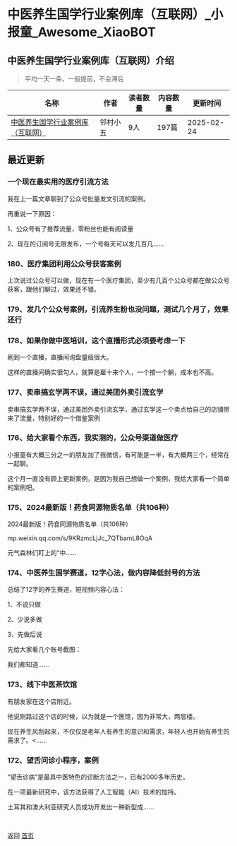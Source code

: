 # 中医养生国学行业案例库（互联网）_小报童_Awesome_XiaoBOT

## 中医养生国学行业案例库（互联网）介绍
> 平均一天一条，一般提前，不会滞后  
  


|名称|作者|读者数量|内容数量|更新时间|
|---|---|---|---|---|
|[中医养生国学行业案例库（互联网）](https://xiaobot.net/p/53zhanggui?refer=0b133df9-27dc-423b-8101-639049001c13)|邻村小五|9人|197篇|2025-02-24|

## 最近更新
### 一个现在最实用的医疗引流方法

我在上一篇文章聊到了公众号批量发文引流的案例。

再重说一下原因：

1、公众号有了推荐流量，零粉丝也能有阅读量

2、现在的订阅号无限发布，一个号每天可以发几百几......

### 180、医疗集团利用公众号获客案例

上次说过公众号可以做，现在有一个医疗集团，至少有几百个公众号都在做公众号获客，跟他们聊过，效果还不错。

### 179、发几个公众号案例，引流养生粉也没问题，测试几个月了，效果还行

### 178、如果你做中医培训，这个直播形式必须要考虑一下

刷到一个直播，直播间询盘量级很大。

这样的直播间确实很勾人，就算是雇十来个人，一个按一个躺，成本也不高。

### 177、卖串搞玄学两不误，通过美团外卖引流玄学

卖串搞玄学两不误，通过美团外卖引流玄学，通过玄学这一个卖点给自己的店铺带来了流量，特别好的一个借鉴案例

### 176、给大家看个东西，我实测的，公众号渠道做医疗

小报童有大概三分之一的朋友加了我微信，有可能是一半，有大概两三个，经常在一起聊。

这个月一直没有顾上更新案例，是因为我自己想做一个案例，我给大家看一个简单的案例吧。

### 175、2024最新版！​药食同源物质名单（共106种）

2024最新版！​药食同源物质名单（共106种）

mp.weixin.qq.com/s/9KRzmcLjJc_7QTbamL8OqA

元气森林们盯上的“中......

### 174、中医养生国学赛道，12字心法，做内容降低封号的方法

总结了12字的养生赛道，短视频内容心法：

1、不说只做

2、少说多做

3、先做后说

先给大家看几个账号截图：

我们都知道......

### 173、线下中医茶饮馆

有朋友家在这个店附近。

他说刚路过这个店的时候，以为就是一个医馆，因为非常大，两层楼。

现在养生风刮起来，不仅仅是老年人有养生的意识和需求，年轻人也开始有养生的需求了。<......

### 172、望舌问诊小程序，案例

“望舌诊病”是最具中医特色的诊断方法之一，已有2000多年历史。

在一项最新研究中，该方法获得了人工智能（AI）技术的加持。

土耳其和澳大利亚研究人员成功开发出一种新型成......


<a href="https://github.com/Reno9527/awesome-xiaobot" style="color: white; text-decoration: none;">awesome-xiaobot</a>

返回 [首页](../README.md)

